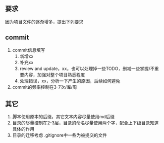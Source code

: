 ## 要求
因为项目文件的逐渐增多，提出下列要求

## commit
1. commit信息填写
   1. 新增xx
   2. 补充xx
   3. review and update，xx，也可以处理掉一些TODO，删减一些掌握/不重要内容，加强对整个项目熟悉程度
   4. 处理错误，xx，分析一下产生的原因，后续如何避免
2. commit的频率控制在3-7次/库/周

## 其它
1. 脚本使用原本的后缀，其它文本内容尽量使用md后缀
2. 目录的尽量控制在2-3层，目录的命名尽量使用两个字，配合上下级目录知道具体的作用
3. 目录的迁移考虑 .gitignore中一些为被提交的文件